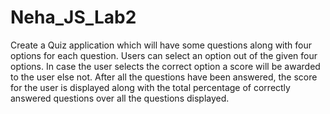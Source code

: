 # Neha_JS_Lab2

Create a Quiz application which will have some questions along with four options for each
question.
Users can select an option out of the given four options. In case the user selects the correct
option a score will be awarded to the user else not.
After all the questions have been answered, the score for the user is displayed along with the
total percentage of correctly answered questions over all the questions displayed.
